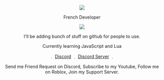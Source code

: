 <p align="center">  
<img src="http://chrisgendo.weebly.com/uploads/1/1/7/7/117740806/gipsfgsfhy_1_orig.gif">
</p>
<p align="center">
   French Developer
<p align="center">  
<img src="https://komarev.com/ghpvc/?username=Im2Master&color=red">
</p>
<p align="center">
I'll be adding bunch of stuff on github for people to use.
<p align="center"> 
<p align="center">
Currently learning JavaScript and Lua


<p align="center"> 
    ﹒
    <a href="https://discord.com/users/785994062284980245">Discord</a>
    ﹒
    <a href="https://discord.gg/ZkX5VuQgBF">Discord Server</a>
    ﹒

    
</p>
<p align="center">  
Send me Friend Request on Discord, Subscribe to my Youtube, Follow me on Roblox, Join my Support Server.
</p>




<!--
**Im2Master/Im2Master** is a ✨ _special_ ✨ repository because its `README.md` (this file) appears on your GitHub profile.

### Salut toi 👋
✨ A Propos De Moi : )
- 📐 J'apprends présentement le __**JS, LUA**__
- 📫 Comment me contacter __**Master#0005**__
- 🌱 Je travaille présentement sur __*TeaBot*__

